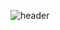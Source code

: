 ![header](https://capsule-render.vercel.app/api?type=waving&color=FEFEFE&height=250&section=header&text=hardBird&fontSize=90&animation=fadeIn&fontAlignY=38&desc=%20&descAlignY=62&descAlign=62)
